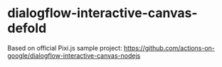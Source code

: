 # dialogflow-interactive-canvas-defold

Based on official Pixi.js sample project: https://github.com/actions-on-google/dialogflow-interactive-canvas-nodejs
